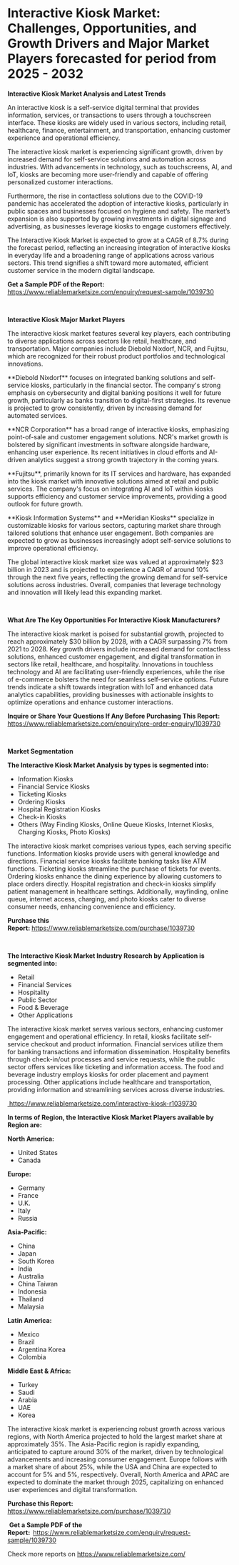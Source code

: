 <p><h1>Interactive Kiosk Market: Challenges, Opportunities, and Growth Drivers and Major Market Players forecasted for period from 2025 - 2032</h1></p><p><strong>Interactive Kiosk Market Analysis and Latest Trends</strong></p>
<p><p>An interactive kiosk is a self-service digital terminal that provides information, services, or transactions to users through a touchscreen interface. These kiosks are widely used in various sectors, including retail, healthcare, finance, entertainment, and transportation, enhancing customer experience and operational efficiency.</p><p>The interactive kiosk market is experiencing significant growth, driven by increased demand for self-service solutions and automation across industries. With advancements in technology, such as touchscreens, AI, and IoT, kiosks are becoming more user-friendly and capable of offering personalized customer interactions. </p><p>Furthermore, the rise in contactless solutions due to the COVID-19 pandemic has accelerated the adoption of interactive kiosks, particularly in public spaces and businesses focused on hygiene and safety. The market’s expansion is also supported by growing investments in digital signage and advertising, as businesses leverage kiosks to engage customers effectively.</p><p>The Interactive Kiosk Market is expected to grow at a CAGR of 8.7% during the forecast period, reflecting an increasing integration of interactive kiosks in everyday life and a broadening range of applications across various sectors. This trend signifies a shift toward more automated, efficient customer service in the modern digital landscape.</p></p>
<p><strong>Get a Sample PDF of the Report:&nbsp;</strong> <a href="https://www.reliablemarketsize.com/enquiry/request-sample/1039730?utm_campaign=2213&utm_medium=2&utm_source=Github&utm_content=ia&utm_term=16022025&utm_id=interactive-kiosk">https://www.reliablemarketsize.com/enquiry/request-sample/1039730</a></p>
<p>&nbsp;</p>
<p><strong>Interactive Kiosk Major Market Players</strong></p>
<p><p>The interactive kiosk market features several key players, each contributing to diverse applications across sectors like retail, healthcare, and transportation. Major companies include Diebold Nixdorf, NCR, and Fujitsu, which are recognized for their robust product portfolios and technological innovations.</p><p>**Diebold Nixdorf** focuses on integrated banking solutions and self-service kiosks, particularly in the financial sector. The company's strong emphasis on cybersecurity and digital banking positions it well for future growth, particularly as banks transition to digital-first strategies. Its revenue is projected to grow consistently, driven by increasing demand for automated services.</p><p>**NCR Corporation** has a broad range of interactive kiosks, emphasizing point-of-sale and customer engagement solutions. NCR's market growth is bolstered by significant investments in software alongside hardware, enhancing user experience. Its recent initiatives in cloud efforts and AI-driven analytics suggest a strong growth trajectory in the coming years.</p><p>**Fujitsu**, primarily known for its IT services and hardware, has expanded into the kiosk market with innovative solutions aimed at retail and public services. The company's focus on integrating AI and IoT within kiosks supports efficiency and customer service improvements, providing a good outlook for future growth.</p><p>**Kiosk Information Systems** and **Meridian Kiosks** specialize in customizable kiosks for various sectors, capturing market share through tailored solutions that enhance user engagement. Both companies are expected to grow as businesses increasingly adopt self-service solutions to improve operational efficiency.</p><p>The global interactive kiosk market size was valued at approximately $23 billion in 2023 and is projected to experience a CAGR of around 10% through the next five years, reflecting the growing demand for self-service solutions across industries. Overall, companies that leverage technology and innovation will likely lead this expanding market.</p></p>
<p>&nbsp;</p>
<p><strong>What Are The Key Opportunities For Interactive Kiosk Manufacturers?</strong></p>
<p><p>The interactive kiosk market is poised for substantial growth, projected to reach approximately $30 billion by 2028, with a CAGR surpassing 7% from 2021 to 2028. Key growth drivers include increased demand for contactless solutions, enhanced customer engagement, and digital transformation in sectors like retail, healthcare, and hospitality. Innovations in touchless technology and AI are facilitating user-friendly experiences, while the rise of e-commerce bolsters the need for seamless self-service options. Future trends indicate a shift towards integration with IoT and enhanced data analytics capabilities, providing businesses with actionable insights to optimize operations and enhance customer interactions.</p></p>
<p><strong>Inquire or Share Your Questions If Any Before Purchasing This Report:</strong> <a href="https://www.reliablemarketsize.com/enquiry/pre-order-enquiry/1039730?utm_campaign=2213&utm_medium=2&utm_source=Github&utm_content=ia&utm_term=16022025&utm_id=interactive-kiosk">https://www.reliablemarketsize.com/enquiry/pre-order-enquiry/1039730</a></p>
<p>&nbsp;</p>
<p><strong>Market Segmentation</strong></p>
<p><strong>The Interactive Kiosk Market Analysis by types is segmented into:</strong></p>
<p><ul><li>Information Kiosks</li><li>Financial Service Kiosks</li><li>Ticketing Kiosks</li><li>Ordering Kiosks</li><li>Hospital Registration Kiosks</li><li>Check-in Kiosks</li><li>Others (Way Finding Kiosks, Online Queue Kiosks, Internet Kiosks, Charging Kiosks, Photo Kiosks)</li></ul></p>
<p><p>The interactive kiosk market comprises various types, each serving specific functions. Information kiosks provide users with general knowledge and directions. Financial service kiosks facilitate banking tasks like ATM functions. Ticketing kiosks streamline the purchase of tickets for events. Ordering kiosks enhance the dining experience by allowing customers to place orders directly. Hospital registration and check-in kiosks simplify patient management in healthcare settings. Additionally, wayfinding, online queue, internet access, charging, and photo kiosks cater to diverse consumer needs, enhancing convenience and efficiency.</p></p>
<p><strong>Purchase this Report:&nbsp;</strong><a href="https://www.reliablemarketsize.com/purchase/1039730?utm_campaign=2213&utm_medium=2&utm_source=Github&utm_content=ia&utm_term=16022025&utm_id=interactive-kiosk">https://www.reliablemarketsize.com/purchase/1039730</a></p>
<p>&nbsp;</p>
<p><strong>The Interactive Kiosk Market Industry Research by Application is segmented into:</strong></p>
<p><ul><li>Retail</li><li>Financial Services</li><li>Hospitality</li><li>Public Sector</li><li>Food & Beverage</li><li>Other Applications</li></ul></p>
<p><p>The interactive kiosk market serves various sectors, enhancing customer engagement and operational efficiency. In retail, kiosks facilitate self-service checkout and product information. Financial services utilize them for banking transactions and information dissemination. Hospitality benefits through check-in/out processes and service requests, while the public sector offers services like ticketing and information access. The food and beverage industry employs kiosks for order placement and payment processing. Other applications include healthcare and transportation, providing information and streamlining services across diverse industries.</p></p>
<p><a href="https://www.reliablemarketsize.com/interactive-kiosk-r1039730?utm_campaign=2213&utm_medium=2&utm_source=Github&utm_content=ia&utm_term=16022025&utm_id=interactive-kiosk">&nbsp;https://www.reliablemarketsize.com/interactive-kiosk-r1039730</a></p>
<p><strong>In terms of Region, the Interactive Kiosk Market Players available by Region are:</strong></p>
<p>
    <p> <strong> North America: </strong>
        <ul>
            <li>United States</li>
            <li>Canada</li>
        </ul>
        </p> 
    <p> <strong> Europe: </strong>
        <ul>
            <li>Germany</li>
            <li>France</li>
            <li>U.K.</li>
            <li>Italy</li>
            <li>Russia</li>
        </ul>
        </p> 
    <p> <strong> Asia-Pacific: </strong>
        <ul>
            <li>China</li>
            <li>Japan</li>
            <li>South Korea</li>
            <li>India</li>
            <li>Australia</li>
            <li>China Taiwan</li>
            <li>Indonesia</li>
            <li>Thailand</li>
            <li>Malaysia</li>
        </ul>
        </p> 
    <p> <strong> Latin America: </strong>
        <ul>
            <li>Mexico</li>
            <li>Brazil</li>
            <li>Argentina Korea</li>
            <li>Colombia</li>
        </ul>
        </p> 
    <p> <strong> Middle East & Africa: </strong>
        <ul>
            <li>Turkey</li>
            <li>Saudi</li>
            <li>Arabia</li>
            <li>UAE</li>
            <li>Korea</li>
        </ul>
    </p>
    </p>
<p><p>The interactive kiosk market is experiencing robust growth across various regions, with North America projected to hold the largest market share at approximately 35%. The Asia-Pacific region is rapidly expanding, anticipated to capture around 30% of the market, driven by technological advancements and increasing consumer engagement. Europe follows with a market share of about 25%, while the USA and China are expected to account for 5% and 5%, respectively. Overall, North America and APAC are expected to dominate the market through 2025, capitalizing on enhanced user experiences and digital transformation.</p></p>
<p><strong>Purchase this Report: </strong><a href="https://www.reliablemarketsize.com/purchase/1039730?utm_campaign=2213&utm_medium=2&utm_source=Github&utm_content=ia&utm_term=16022025&utm_id=interactive-kiosk">https://www.reliablemarketsize.com/purchase/1039730</a></p>
<p>&nbsp;<strong>Get a Sample PDF of the Report:&nbsp;&nbsp;</strong><a href="https://www.reliablemarketsize.com/enquiry/request-sample/1039730?utm_campaign=2213&utm_medium=2&utm_source=Github&utm_content=ia&utm_term=16022025&utm_id=interactive-kiosk">https://www.reliablemarketsize.com/enquiry/request-sample/1039730</a></p>
<p><strong></strong></p>
<p>Check more reports on <a href="https://www.reliablemarketsize.com/?utm_campaign=2213&utm_medium=2&utm_source=Github&utm_content=ia&utm_term=16022025&utm_id=interactive-kiosk">https://www.reliablemarketsize.com/</a></p>